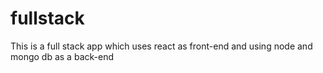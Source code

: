 # fullstack

This is a full stack app which uses react as front-end and using node and mongo db as a back-end
